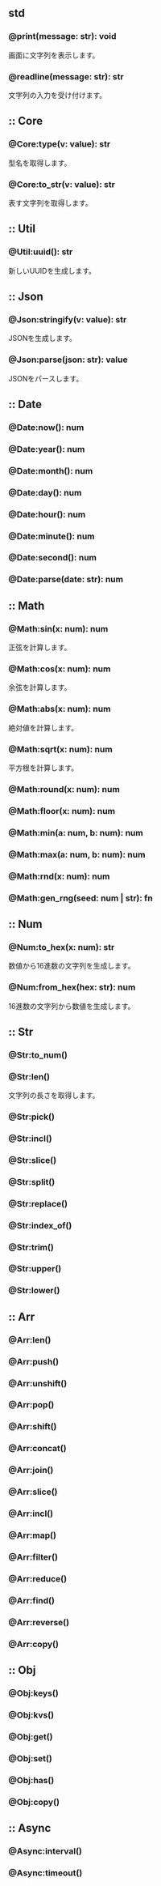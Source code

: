 ## std

### @print(message: str): void
画面に文字列を表示します。

### @readline(message: str): str
文字列の入力を受け付けます。

## :: Core

### @Core:type(v: value): str
型名を取得します。

### @Core:to_str(v: value): str
表す文字列を取得します。

## :: Util

### @Util:uuid(): str
新しいUUIDを生成します。

## :: Json

### @Json:stringify(v: value): str
JSONを生成します。

### @Json:parse(json: str): value
JSONをパースします。

## :: Date

### @Date:now(): num

### @Date:year(): num

### @Date:month(): num

### @Date:day(): num

### @Date:hour(): num

### @Date:minute(): num

### @Date:second(): num

### @Date:parse(date: str): num

## :: Math

### @Math:sin(x: num): num
正弦を計算します。

### @Math:cos(x: num): num
余弦を計算します。

### @Math:abs(x: num): num
絶対値を計算します。

### @Math:sqrt(x: num): num
平方根を計算します。

### @Math:round(x: num): num

### @Math:floor(x: num): num

### @Math:min(a: num, b: num): num

### @Math:max(a: num, b: num): num

### @Math:rnd(x: num): num

### @Math:gen_rng(seed: num | str): fn

## :: Num

### @Num:to_hex(x: num): str
数値から16進数の文字列を生成します。

### @Num:from_hex(hex: str): num
16進数の文字列から数値を生成します。

## :: Str

### @Str:to_num()

### @Str:len()
文字列の長さを取得します。

### @Str:pick()

### @Str:incl()

### @Str:slice()

### @Str:split()

### @Str:replace()

### @Str:index_of()

### @Str:trim()

### @Str:upper()

### @Str:lower()

## :: Arr

### @Arr:len()

### @Arr:push()

### @Arr:unshift()

### @Arr:pop()

### @Arr:shift()

### @Arr:concat()

### @Arr:join()

### @Arr:slice()

### @Arr:incl()

### @Arr:map()

### @Arr:filter()

### @Arr:reduce()

### @Arr:find()

### @Arr:reverse()

### @Arr:copy()

## :: Obj

### @Obj:keys()

### @Obj:kvs()

### @Obj:get()

### @Obj:set()

### @Obj:has()

### @Obj:copy()

## :: Async

### @Async:interval()

### @Async:timeout()


